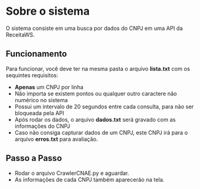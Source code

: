 # Sobre o sistema
O sistema consiste em uma busca por dados do CNPJ em uma API da ReceitaWS.

## Funcionamento
Para funcionar, você deve ter na mesma pasta o arquivo **lista.txt** com os sequintes requisitos:
* **Apenas** um CNPJ por linha
* Não importa se existem pontos ou qualquer outro caractere não numérico no sistema
* Possui um intervalo de 20 segundos entre cada consulta, para não ser bloqueada pela API
* Após rodar os dados, o arquivo **dados.txt** será gravado com as informações do CNPJ
* Caso não consiga capturar dados de um CNPJ, este CNPJ irá para o arquivo **erros.txt** para avaliação.
  
## Passo a Passo
* Rodar o arquivo CrawlerCNAE.py e aguardar.
* As informações de cada CNPJ também aparecerão na tela.
  


